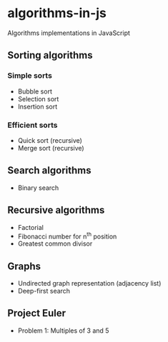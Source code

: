 # algorithms-in-js
Algorithms implementations in JavaScript

## Sorting algorithms

### Simple sorts
- Bubble sort
- Selection sort
- Insertion sort
### Efficient sorts
- Quick sort (recursive)
- Merge sort (recursive)

## Search algorithms
- Binary search

## Recursive algorithms
- Factorial
- Fibonacci number for n<sup>th</sup> position
- Greatest common divisor

## Graphs
- Undirected graph representation (adjacency list)
- Deep-first search

## Project Euler
- Problem 1: Multiples of 3 and 5
